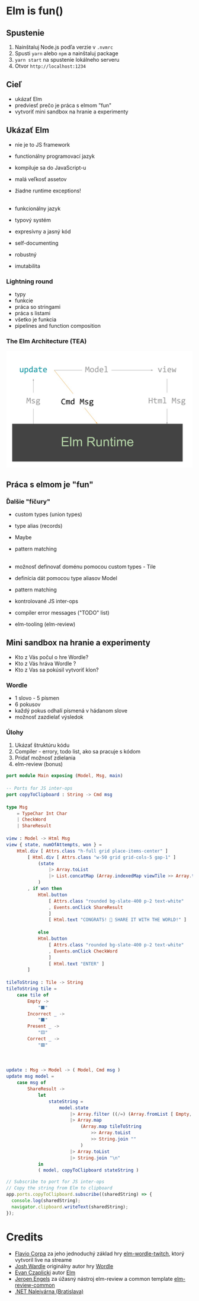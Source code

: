 # **Elm is fun()**

## **Spustenie**

1. Nainštaluj Node.js podľa verzie v `.nvmrc`
2. Spusti `yarn` alebo `npm` a nainštaluj package
3. `yarn start` na spustenie lokálneho serveru
4. Otvor `http://localhost:1234`

## **Cieľ**

- ukázať Elm
- predviesť prečo je práca s elmom "fun"
- vytvoriť mini sandbox na hranie a experimenty

## **Ukázať Elm**

- nie je to JS framework
- functionálny programovací jazyk
- kompiluje sa do JavaScript-u
- malá veľkosť assetov
- žiadne runtime exceptions!
  <br></br>

- funkcionálny jazyk
- typový systém
- expresívny a jasný kód
- self-documenting
- robustný
- imutabilita

### **Lightning round**

- typy
- funkcie
- práca so stringami
- práca s listami
- všetko je funkcia
- pipelines and function composition

### **The Elm Architecture (TEA)**

![The Elm Architecture](docs/elm_tea.jpg)

## **Práca s elmom je "fun"**

### **Ďalšie "fíčury"**

- custom types (union types)
- type alias (records)
- Maybe
- pattern matching
  <br></br>

- možnosť definovať doménu pomocou custom types - Tile
- definícia dát pomocou type aliasov Model
- pattern matching
- kontrolované JS inter-ops
- compiler error messages ("TODO" list)
- elm-tooling (elm-review)

## **Mini sandbox na hranie a experimenty**

- Kto z Vás počul o hre Wordle?
- Kto z Vás hráva Wordle ?
- Kto z Vas sa pokúsil vytvoriť klon?

### **Wordle**

- 1 slovo - 5 písmen
- 6 pokusov
- každý pokus odhalí písmená v hádanom slove
- možnosť zazdielať výsledok

### **Úlohy**

1. Ukázať štruktúru kódu
2. Compiler - errory, todo list, ako sa pracuje s kódom
3. Pridať možnosť zdielania
4. elm-review (bonus)

```elm
port module Main exposing (Model, Msg, main)

-- Ports for JS inter-ops
port copyToClipboard : String -> Cmd msg

type Msg
    = TypeChar Int Char
    | CheckWord
    | ShareResult

view : Model -> Html Msg
view { state, numOfAttempts, won } =
    Html.div [ Attrs.class "h-full grid place-items-center" ]
        [ Html.div [ Attrs.class "w-50 grid grid-cols-5 gap-1" ]
            (state
                |> Array.toList
                |> List.concatMap (Array.indexedMap viewTile >> Array.toList)
            )
        , if won then
            Html.button
                [ Attrs.class "rounded bg-slate-400 p-2 text-white"
                , Events.onClick ShareResult
                ]
                [ Html.text "CONGRATS! 🎉 SHARE IT WITH THE WORLD!" ]

            else
            Html.button
                [ Attrs.class "rounded bg-slate-400 p-2 text-white"
                , Events.onClick CheckWord
                ]
                [ Html.text "ENTER" ]
        ]

tileToString : Tile -> String
tileToString tile =
    case tile of
        Empty ->
            "⬛"
        Incorrect _ ->
            "⬛"
        Present _ ->
            "🟨"
        Correct _ ->
            "🟩"



update : Msg -> Model -> ( Model, Cmd msg )
update msg model =
    case msg of
        ShareResult ->
            let
                stateString =
                    model.state
                        |> Array.filter ((/=) (Array.fromList [ Empty, Empty, Empty, Empty, Empty ]))
                        |> Array.map
                            (Array.map tileToString
                                >> Array.toList
                                >> String.join ""
                            )
                        |> Array.toList
                        |> String.join "\n"
            in
            ( model, copyToClipboard stateString )
```

```js
// Subscribe to port for JS inter-ops
// Copy the string from Elm to clipboard
app.ports.copyToClipboard.subscribe((sharedString) => {
  console.log(sharedString);
  navigator.clipboard.writeText(sharedString);
});
```

# **Credits**

- [Flavio Corpa](https://twitter.com/FlavioCorpa) za jeho jednoduchý základ hry [elm-wordle-twitch](https://github.com/kutyel/elm-wordle-twitch), ktorý vytvoril live na streame
- [Josh Wardle](https://twitter.com/powerlanguish) originálny autor hry [Wordle](https://www.powerlanguage.co.uk/wordle/)
- [Evan Czaplicki](https://twitter.com/evancz) autor [Elm](https://elm-lang.org/)
- [Jeroen Engels](https://github.com/jfmengels) za úžasný nástroj elm-review a common template [elm-review-common](https://github.com/jfmengels/elm-review-common/)
- [.NET Nalejvárna (Bratislava)](https://www.meetup.com/nalejvarna/events/285243726)
